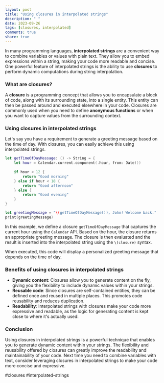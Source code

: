 ```yaml
---
layout: post
title: "Using closures in interpolated strings"
description: " "
date: 2023-09-26
tags: [closures, interpolated]
comments: true
share: true
---
```


In many programming languages, **interpolated strings** are a convenient way to combine variables or values with plain text. They allow you to embed expressions within a string, making your code more readable and concise. One powerful feature of interpolated strings is the ability to use **closures** to perform dynamic computations during string interpolation.

### What are closures?

A **closure** is a programming concept that allows you to encapsulate a block of code, along with its surrounding state, into a single entity. This entity can then be passed around and executed elsewhere in your code. Closures are commonly used when you need to define **anonymous functions** or when you want to capture values from the surrounding context.

### Using closures in interpolated strings

Let's say you have a requirement to generate a greeting message based on the time of day. With closures, you can easily achieve this using interpolated strings.

```swift
let getTimeOfDayMessage: () -> String = {
    let hour = Calendar.current.component(.hour, from: Date())
    
    if hour < 12 {
        return "Good morning"
    } else if hour < 18 {
        return "Good afternoon"
    } else {
        return "Good evening"
    }
}

let greetingMessage = "\(getTimeOfDayMessage()), John! Welcome back."
print(greetingMessage)
```

In this example, we define a closure `getTimeOfDayMessage` that captures the current hour using the `Calendar` API. Based on the hour, the closure returns an appropriate greeting message. The closure is then evaluated and the result is inserted into the interpolated string using the `\(closure)` syntax.

When executed, this code will display a personalized greeting message that depends on the time of day.

### Benefits of using closures in interpolated strings

- **Dynamic content**: Closures allow you to generate content on the fly, giving you the flexibility to include dynamic values within your strings.
- **Reusable code**: Since closures are self-contained entities, they can be defined once and reused in multiple places. This promotes code reusability and reduces duplication.
- **Readability**: Interpolated strings with closures make your code more expressive and readable, as the logic for generating content is kept close to where it's actually used.

### Conclusion

Using closures in interpolated strings is a powerful technique that enables you to generate dynamic content within your strings. The flexibility and reusability offered by closures can greatly improve the readability and maintainability of your code. Next time you need to combine variables with text, consider leveraging closures in interpolated strings to make your code more concise and expressive.

\#closures #interpolated-strings